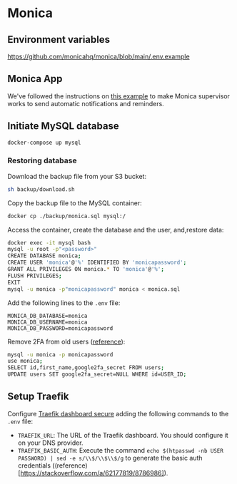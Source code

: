 # Monica

## Environment variables

https://github.com/monicahq/monica/blob/main/.env.example

## Monica App

We've followed the instructions on [this example](https://github.com/monicahq/docker/tree/main/.examples/supervisor/fpm-alpine/app) to make Monica supervisor works to send automatic notifications and reminders.

## Initiate MySQL database

```sh
docker-compose up mysql
```

### Restoring database

Download the backup file from your S3 bucket:

```sh
sh backup/download.sh
```

Copy the backup file to the MySQL container:

```sh
docker cp ./backup/monica.sql mysql:/
```

Access the container, create the database and the user, and,restore data:

```sh
docker exec -it mysql bash
mysql -u root -p"<password>"
CREATE DATABASE monica;
CREATE USER 'monica'@'%' IDENTIFIED BY 'monicapassword';
GRANT ALL PRIVILEGES ON monica.* TO 'monica'@'%';
FLUSH PRIVILEGES;
EXIT
mysql -u monica -p"monicapassword" monica < monica.sql
```

Add the following lines to the `.env` file:

```
MONICA_DB_DATABASE=monica
MONICA_DB_USERNAME=monica
MONICA_DB_PASSWORD=monicapassword
```

Remove 2FA from old users ([reference](https://github.com/monicahq/monica/issues/5235)):

```sh
mysql -u monica -p monicapassword
use monica;
SELECT id,first_name,google2fa_secret FROM users;
UPDATE users SET google2fa_secret=NULL WHERE id=USER_ID;
```

## Setup Traefik

Configure [Traefik dashboard secure](https://doc.traefik.io/traefik/operations/dashboard/) adding the following commands to the `.env` file:

- `TRAEFIK_URL`: The URL of the Traefik dashboard. You should configure it on your DNS provider.
- `TRAEFIK_BASIC_AUTH`: Execute the command `echo $(htpasswd -nb USER PASSWORD) | sed -e s/\\$/\\$\\$/g` to generate the basic auth credentials ((reference)[https://stackoverflow.com/a/62177819/8786986]).

